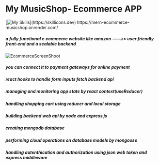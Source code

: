 # My MusicShop- Ecommerce APP
[![My Skills](https://skillicons.dev/icons?i=react,js,html,css,express,nodejs,mongodb,)](https://skillicons.dev)
https://mern-ecommerce-musicshop.onrender.com/
 ##### a fully functional e.commerce website like amazon --->>   user friendly front-end and  a scalable backend 
 
 ![EcommerceScreenShoot](https://user-images.githubusercontent.com/90527874/207983655-9ae894d3-df8e-4af8-984f-40144b39aa0d.png)
 ##### you can connect it to payment gateways for online payment 
 ##### react hooks to handle form inputs fetch backend api 
 ##### managing and monitoring app state by react context(useReducer)  
 ##### handling shopping cart using reducer and local storage 
 ##### building backend web api by node and express js  
 ##### creating mongodb database 
 ##### performing cloud operations on database models by mongoose 
 ##### handling autenthication and authorization using json web token and express middleware 
 
